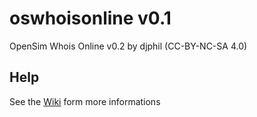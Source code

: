 # oswhoisonline v0.1
OpenSim Whois Online v0.2 by djphil (CC-BY-NC-SA 4.0)

## Help
See the <a href="https://github.com/djphil/oswhoisonline/wiki">Wiki</a> form more informations